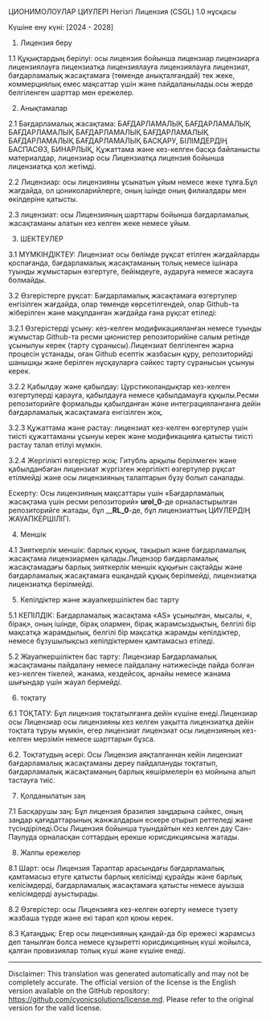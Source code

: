 ЦИОНИМОЛОУЛАР ЦИУЛЕРІ Негізгі Лицензия (CSGL)
1.0 нұсқасы

Күшіне ену күні: [2024 - 2028]

1. Лицензия беру

1.1 Құқықтардың берілуі: осы лицензия бойынша лицензиар лицензиарға лицензиялауға лицензиатқа лицензиялауға лицензиялауға лицензиат, бағдарламалық жасақтамаға (төменде анықталғандай) тек жеке, коммерциялық емес мақсаттар үшін және пайдаланылады.осы жерде белгіленген шарттар мен ережелер.

2. Анықтамалар

2.1 Бағдарламалық жасақтама: БАҒДАРЛАМАЛЫҚ БАҒДАРЛАМАЛЫҚ БАҒДАРЛАМАЛЫҚ БАҒДАРЛАМАЛЫҚ БАҒДАРЛАМАЛЫҚ БАҒДАРЛАМАЛЫҚ БАҒДАРЛАМАЛЫҚ БАСҚАРУ, БІЛІМДЕРДІҢ БАСПАСӨЗ, БИНАРЛЫҚ, Құжаттама және кез-келген басқа байланысты материалдар, лицензиар осы Лицензиатқа лицензия бойынша лицензиатқа қол жетімді.

2.2 Лицензиар: осы лицензияны ұсынатын ұйым немесе жеке тұлға.Бұл жағдайда, ол цониколарийлерге, оның ішінде оның филиалдары мен өкілдеріне қатысты.

2.3 лицензиат: осы Лицензияның шарттары бойынша бағдарламалық жасақтаманы алатын кез келген жеке немесе ұйым.

3. ШЕКТЕУЛЕР

3.1 МҮМКІНДІКТЕУ: Лицензиат осы бөлімде рұқсат етілген жағдайларды қоспағанда, бағдарламалық жасақтаманың толық немесе ішінара туынды жұмыстарын өзгертуге, бейімдеуге, аударуға немесе жасауға болмайды.

3.2 Өзгерістерге рұқсат: Бағдарламалық жасақтамаға өзгертулер енгізілген жағдайда, олар төменде көрсетілгендей, олар Github-та жіберілген және мақұлданған жағдайда ғана рұқсат етіледі:

3.2.1 Өзгерістерді ұсыну: кез-келген модификацияланған немесе туынды жұмыстар Github-та ресми ционистер репозиторийіне салым ретінде ұсынылуы керек (тарту сұранысы).Лицензиат белгіленген жарна процесін ұстанады, оған Github есептік жазбасын құру, репозиторийді шанышқы және берілген нұсқауларға сәйкес тарту сұранысын ұсынуы керек.

3.2.2 Қабылдау және қабылдау: Цурстиколандықтар кез-келген өзгертулерді қарауға, қабылдауға немесе қабылдамауға құқылы.Ресми репозиторийге формальды қабылданған және интеграцияланғанға дейін бағдарламалық жасақтамаға енгізілген жоқ.

3.2.3 Құжаттама және растау: лицензиат кез-келген өзгертулер үшін тиісті құжаттаманы ұсынуы керек және модификацияға қатысты тиісті растау талап етілуі мүмкін.

3.2.4 Жергілікті өзгерістер жоқ: Гитубль арқылы берілмеген және қабылданбаған лицензиат жүргізген жергілікті өзгертулер рұқсат етілмейді және осы лицензияның талаптарын бұзу болып саналады.

Ескерту: Осы лицензияның мақсаттары үшін «Бағдарламалық жасақтама үшін ресми репозиторий» __urol_0__-де орналастырылған репозиторийге жатады, бұл ____RL_0__-де, бұл лицензиаттың ЦИУЛЕРДІҢ ЖАУАПКЕРШІЛІГІ.

4. Меншік

4.1 Зияткерлік меншік: барлық құқық, тақырып және бағдарламалық жасақтама лицензиармен қалады.Лицензор бағдарламалық жасақтамадағы барлық зияткерлік меншік құқығын сақтайды және бағдарламалық жасақтамаға ешқандай құқық берілмейді, лицензиатқа лицензиатқа берілмейді.

5. Кепілдіктер және жауапкершіліктен бас тарту

5.1 КЕПІЛДІК: Бағдарламалық жасақтама «AS» ұсынылған, мысалы, «, бірақ», оның ішінде, бірақ олармен, бірақ жарамсыздықтың, белгілі бір мақсатқа жарамдылық, белгілі бір мақсатқа жарамды кепілдіктер, немесе бұзушылықсыз кепілдіктермен қамтамасыз етіледі.

5.2 Жауапкершіліктен бас тарту: Лицензиар Бағдарламалық жасақтаманы пайдалану немесе пайдалану нәтижесінде пайда болған кез-келген тікелей, жанама, кездейсоқ, арнайы немесе жанама шығындар үшін жауап бермейді.

6. тоқтату

6.1 ТОҚТАТУ: Бұл лицензия тоқтатылғанға дейін күшіне енеді.Лицензиар осы Лицензиар осы лицензияны кез келген уақытта лицензиатқа дейін тоқтата тұруы мүмкін, егер лицензиат лицензиат осы лицензияның кез-келген мерзімін немесе шарттарын бұзса.

6.2. Тоқтатудың әсері: Осы Лицензия аяқталғаннан кейін лицензиат бағдарламалық жасақтаманы дереу пайдалануды тоқтатып, бағдарламалық жасақтаманың барлық көшірмелерін өз мойнына алып тастауға тиіс.

7. Қолданылатын заң

7.1 Басқарушы заң: Бұл лицензия бразилия заңдарына сәйкес, оның заңдар қағидаттарының жанжалдарын ескере отырып реттеледі және түсіндіріледі.Осы Лицензия бойынша туындайтын кез келген дау Сан-Паулуда орналасқан соттардың ерекше юрисдикциясына жатады.

8. Жалпы ережелер

8.1 Шарт: осы Лицензия Тараптар арасындағы бағдарламалық қамтамасыз етуге қатысты барлық келісімді құрайды және барлық келісімдерді, бағдарламалық жасақтамаға қатысты немесе ауызша келісімдерді ауыстырады.

8.2 Өзгерістер: осы Лицензияға кез-келген өзгерту немесе түзету жазбаша түрде және екі тарап қол қоюы керек.

8.3 Қатаңдық: Егер осы лицензияның қандай-да бір ережесі жарамсыз деп танылған болса немесе құзыретті юрисдикцияның күші жойылса, қалған провизиялар толық күші және күшіне енеді.

---
Disclaimer: This translation was generated automatically and may not be completely accurate. The official version of the license is the English version available on the GitHub repository: https://github.com/cyonicsolutions/license.md. Please refer to the original version for the valid license.